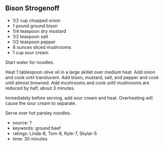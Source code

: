 Bison Strogenoff
----------------

- 1/2 cup chopped onion
- 1 pound ground bison
- 1/4 teaspoon dry mustard
- 1/2 teaspoon salt
- 1/2 teaspoon pepper
- 8 ounces sliced mushrooms
- 1 cup sour cream

Start water for noodles.

Heat 1 tablespoon olive oil in a large skillet over medium heat.  Add
onion and cook until translucent.  Add bison, mustard, salt, and
pepper and cook until almost browned.  Add mushrooms and cook until
mushrooms are reduced by half, about 3 minutes.

Immediately before serving, add sour cream and heat.  Overheating will
cause the sour cream to separate.

Serve over hot parsley noodles.

- source: ?
- keywords: ground beef
- ratings: Linda-8, Tom-8, Kyle-7, Skylar-5
- time: 30 minutes
